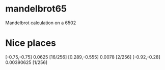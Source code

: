 # mandelbrot65
Mandelbrot calculation on a 6502

# Nice places

[-0.75,-0.75] 0.0625 [16/256]
[0.289,-0.555] 0.0078 [2/256]
[-0.92,-0.28] 0.00390625 [1/256]
